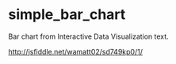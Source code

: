 simple_bar_chart
================

Bar chart from Interactive Data Visualization text.

http://jsfiddle.net/wamatt02/sd749kp0/1/
